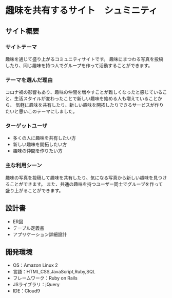 # 趣味を共有するサイト　シュミニティ

## サイト概要

### サイトテーマ
趣味を通じて盛り上がるコミュニティサイトです。
趣味にまつわる写真を投稿したり、同じ趣味を持つ人でグループを作って活動することができます。
### テーマを選んだ理由
コロナ禍の影響もあり、趣味の仲間を増やすことが難しくなったと感じていること、生活スタイルが変わったことで新しい趣味を始める人も増えていることから、
気軽に趣味を共有したり、新しい趣味を開拓したりできるサービスが作りたいと思いこのテーマにしました。

### ターゲットユーザ
- 多くの人に趣味を共有したい方
- 新しい趣味を開拓したい方
- 趣味の仲間を作りたい方
### 主な利用シーン
趣味の写真を投稿して趣味を共有したり、気になる写真から新しい趣味を見つけることができます。
また、共通の趣味を持つユーザー同士でグループを作って盛り上がることができます。

## 設計書
- ER図
- テーブル定義書
- アプリケーション詳細設計

## 開発環境
- OS：Amazon Linux 2
- 言語：HTML,CSS,JavaScript,Ruby,SQL
- フレームワーク：Ruby on Rails
- JSライブラリ：jQuery
- IDE：Cloud9

